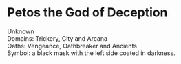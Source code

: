 # Petos the God of Deception
Unknown   
Domains: Trickery, City and Arcana  
Oaths: Vengeance, Oathbreaker and Ancients  
Symbol: a black mask with the left side coated in darkness. 